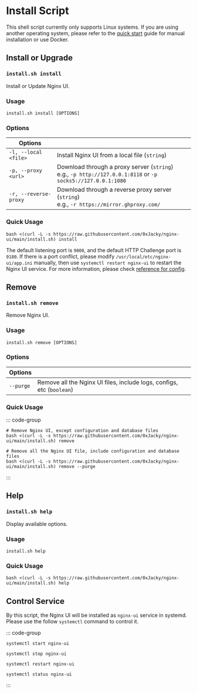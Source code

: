 # Install Script

This shell script currently only supports Linux systems. If you are using another operating system,
please refer to the [quick start](./getting-started) guide for manual installation or use Docker.

## Install or Upgrade

### `install.sh install`

Install or Update Nginx UI.

### Usage

```shell
install.sh install [OPTIONS]
```

### Options

| Options               |                                                                                                                 |
|-----------------------|-----------------------------------------------------------------------------------------------------------------|
| `-l, --local <file>`  | Install Nginx UI from a local file (`string`)                                                                   |
| `-p, --proxy <url>`   | Download through a proxy server (`string`)<br/>e.g., `-p http://127.0.0.1:8118` or `-p socks5://127.0.0.1:1080` |
| `-r, --reverse-proxy` | Download through a reverse proxy server (`string`)<br/>e.g., `-r https://mirror.ghproxy.com/`                          |


### Quick Usage

```shell
bash <(curl -L -s https://raw.githubusercontent.com/0xJacky/nginx-ui/main/install.sh) install
```

The default listening port is `9000`, and the default HTTP Challenge port is `9180`.
If there is a port conflict, please modify `/usr/local/etc/nginx-ui/app.ini` manually,
then use `systemctl restart nginx-ui` to restart the Nginx UI service.
For more information, please check [reference for config](./config-server).


## Remove

### `install.sh remove`

Remove Nginx UI.

### Usage

```shell
install.sh remove [OPTIONS]
```

### Options

| Options   |                                                                       |
|-----------|-----------------------------------------------------------------------|
| `--purge` | Remove all the Nginx UI files, include logs, configs, etc (`boolean`) |

### Quick Usage

::: code-group

```shell [Remove]
# Remove Nginx UI, except configuration and database files
bash <(curl -L -s https://raw.githubusercontent.com/0xJacky/nginx-ui/main/install.sh) remove
```

```shell [Purge]
# Remove all the Nginx UI file, include configuration and database files
bash <(curl -L -s https://raw.githubusercontent.com/0xJacky/nginx-ui/main/install.sh) remove --purge
```

:::

## Help

### `install.sh help`

Display available options.

### Usage

```shell
install.sh help
```

### Quick Usage

```shell
bash <(curl -L -s https://raw.githubusercontent.com/0xJacky/nginx-ui/main/install.sh) help
```

## Control Service

By this script, the Nginx UI will be installed as `nginx-ui` service in systemd.
Please use the follow `systemctl` command to control it.

::: code-group

```shell [Start]
systemctl start nginx-ui
```

```shell [Stop]
systemctl stop nginx-ui
```

```shell [Restart]
systemctl restart nginx-ui
```

```shell [Show Status]
systemctl status nginx-ui
```

:::
